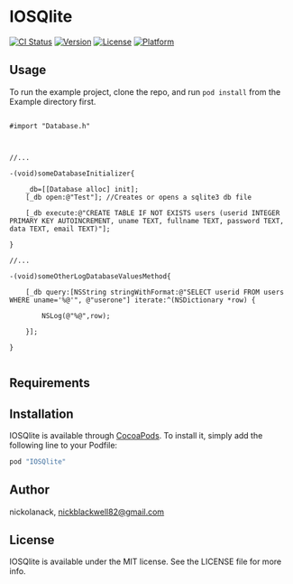 # IOSQlite

[![CI Status](http://img.shields.io/travis/nickolanack/IOSQLite.svg?style=flat)](https://travis-ci.org/nickolanack/IOSQlite)
[![Version](https://img.shields.io/cocoapods/v/IOSQlite.svg?style=flat)](http://cocoapods.org/pods/IOSQlite)
[![License](https://img.shields.io/cocoapods/l/IOSQlite.svg?style=flat)](http://cocoapods.org/pods/IOSQlite)
[![Platform](https://img.shields.io/cocoapods/p/IOSQlite.svg?style=flat)](http://cocoapods.org/pods/IOSQlite)

## Usage

To run the example project, clone the repo, and run `pod install` from the Example directory first.

```ObjC

#import "Database.h"



//...

-(void)someDatabaseInitializer{

	_db=[[Database alloc] init];
    [_db open:@"Test"]; //Creates or opens a sqlite3 db file 

    [_db execute:@"CREATE TABLE IF NOT EXISTS users (userid INTEGER PRIMARY KEY AUTOINCREMENT, uname TEXT, fullname TEXT, password TEXT, data TEXT, email TEXT)"];

}

//...

-(void)someOtherLogDatabaseValuesMethod{

	[_db query:[NSString stringWithFormat:@"SELECT userid FROM users WHERE uname='%@'", @"userone"] iterate:^(NSDictionary *row) {
        
        NSLog(@"%@",row);
        
    }];

}


```

## Requirements

## Installation

IOSQlite is available through [CocoaPods](http://cocoapods.org). To install
it, simply add the following line to your Podfile:

```ruby
pod "IOSQlite"
```

## Author

nickolanack, nickblackwell82@gmail.com

## License

IOSQlite is available under the MIT license. See the LICENSE file for more info.
